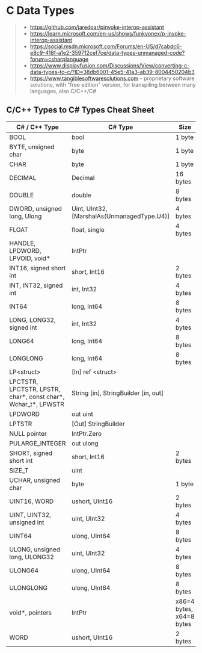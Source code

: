 # C Data Types

> - https://github.com/jaredpar/pinvoke-interop-assistant
> - https://learn.microsoft.com/en-us/shows/funkyonex/p-invoke-interop-assistant
> - https://social.msdn.microsoft.com/Forums/en-US/d7cabdc6-e8c9-418f-a1e2-359712cef7ce/data-types-unmanaged-code?forum=csharplanguage
> - https://www.displayfusion.com/Discussions/View/converting-c-data-types-to-c/?ID=38db6001-45e5-41a3-ab39-8004450204b3
> - https://www.tangiblesoftwaresolutions.com - proprietary software solutions, with "free edition" version, for transpiling between many languages, also C/C++/C#

## C/C++ Types to C# Types Cheat Sheet

| C# / C++ Type                                                  | C# Type                                         | Size                     |
| -------------------------------------------------------------- | ----------------------------------------------- | ------------------------ |
| BOOL                                                           | bool                                            | 1 byte                   |
| BYTE, unsigned char                                            | byte                                            | 1 byte                   |
| CHAR                                                           | byte                                            | 1 byte                   |
| DECIMAL                                                        | Decimal                                         | 16 bytes                 |
| DOUBLE                                                         | double                                          | 8 bytes                  |
| DWORD, unsigned long, Ulong                                    | Uint, UInt32, \[MarshalAs\(UnmanagedType.U4\)\] | 4 bytes                  |
| FLOAT                                                          | float, single                                   | 4 bytes                  |
| HANDLE, LPDWORD, LPVOID, void\*                                | IntPtr                                          |                          |
| INT16, signed short int                                        | short, Int16                                    | 2 bytes                  |
| INT, INT32, signed int                                         | int, Int32                                      | 4 bytes                  |
| INT64                                                          | long, Int64                                     | 8 bytes                  |
| LONG, LONG32, signed int                                       | int, Int32                                      | 4 bytes                  |
| LONG64                                                         | long, Int64                                     | 8 bytes                  |
| LONGLONG                                                       | long, Int64                                     | 8 bytes                  |
| LP\<struct\>                                                   | \[In\] ref \<struct\>                           |                          |
| LPCTSTR, LPCTSTR, LPSTR, char*, const char*, Wchar_t\*, LPWSTR | String \[in\], StringBuilder \[in, out\]        |                          |
| LPDWORD                                                        | out uint                                        |                          |
| LPTSTR                                                         | \[Out\] StringBuilder                           |                          |
| NULL pointer                                                   | IntPtr.Zero                                     |                          |
| PULARGE_INTEGER                                                | out ulong                                       |                          |
| SHORT, signed short int                                        | short, Int16                                    | 2 bytes                  |
| SIZE_T                                                         | uint                                            |                          |
| UCHAR, unsigned char                                           | byte                                            | 1 byte                   |
| UINT16, WORD                                                   | ushort, UInt16                                  | 2 bytes                  |
| UINT, UINT32, unsigned int                                     | uint, UInt32                                    | 4 bytes                  |
| UINT64                                                         | ulong, UInt64                                   | 8 bytes                  |
| ULONG, unsigned long, ULONG32                                  | uint, UInt32                                    | 4 bytes                  |
| ULONG64                                                        | ulong, UInt64                                   | 8 bytes                  |
| ULONGLONG                                                      | ulong, UInt64                                   | 8 bytes                  |
| void\*, pointers                                               | IntPtr                                          | x86=4 bytes, x64=8 bytes |
| WORD                                                           | ushort, UInt16                                  | 2 bytes                  |
